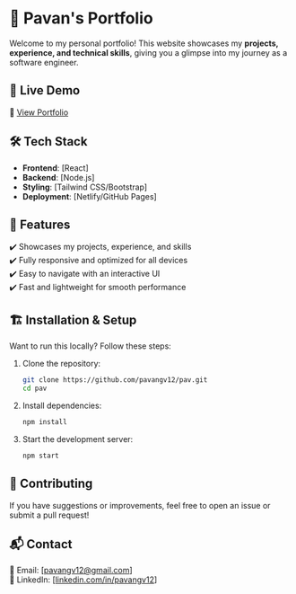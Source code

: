 # 🚀 Pavan's Portfolio  

Welcome to my personal portfolio! This website showcases my **projects, experience, and technical skills**, giving you a glimpse into my journey as a software engineer.  

## 🌟 Live Demo  

🔗 [View Portfolio](https://pavangv.netlify.app)   

## 🛠️ Tech Stack  

- **Frontend**: [React]  
- **Backend**: [Node.js]   
- **Styling**: [Tailwind CSS/Bootstrap]  
- **Deployment**: [Netlify/GitHub Pages]  

## 📌 Features  

✔️ Showcases my projects, experience, and skills  
✔️ Fully responsive and optimized for all devices  
✔️ Easy to navigate with an interactive UI  
✔️ Fast and lightweight for smooth performance  

## 🏗️ Installation & Setup  

Want to run this locally? Follow these steps:  

1. Clone the repository:  
   ```bash
   git clone https://github.com/pavangv12/pav.git  
   cd pav  
   ```  
2. Install dependencies:  
   ```bash
   npm install  
   ```  
3. Start the development server:  
   ```bash
   npm start  
   ```  

## 🎨 Contributing  

If you have suggestions or improvements, feel free to open an issue or submit a pull request!  

## 📬 Contact  

📧 Email: [pavangv12@gmail.com]  
💼 LinkedIn: [[linkedin.com/in/pavangv12](https://www.linkedin.com/in/pavangv12/)] 

